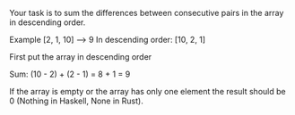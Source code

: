 Your task is to sum the differences between consecutive pairs in the array in descending order.

Example
[2, 1, 10]  -->  9
In descending order: [10, 2, 1]

First put the array in descending order 

Sum: (10 - 2) + (2 - 1) = 8 + 1 = 9

If the array is empty or the array has only one element the result should be 0 (Nothing in Haskell, None in Rust).